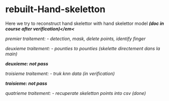 # rebuilt-Hand-skeletton

Here we try to reconstruct hand skelettor with hand skelettor model <strong><em>(doc in course after verification)</em<</strong>


premier traitement: - detection, mask, delete points, identify finger

deuxieme traitement: - pounties to pounties (skelette directement dans la main)

<strong><em> deuxieme: not pass </em></strong>

troisieme traitement: - truk knn data (in verification)

<strong><em> troisieme: not pass </em></strong>

quatrieme traitement: - recuperate skeletton points into csv (done)




